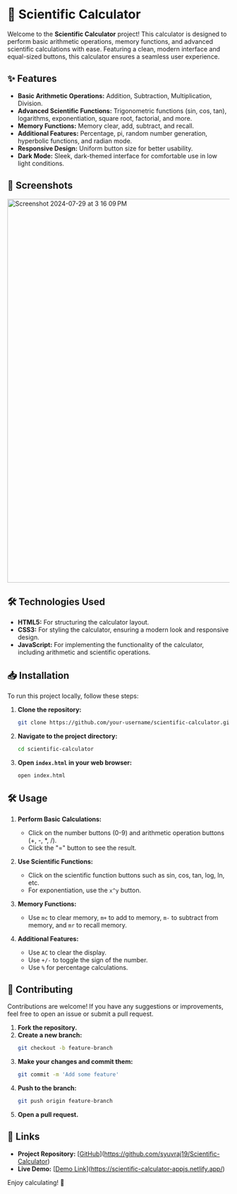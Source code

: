 # 🧮 Scientific Calculator

Welcome to the **Scientific Calculator** project! This calculator is designed to perform basic arithmetic operations, memory functions, and advanced scientific calculations with ease. Featuring a clean, modern interface and equal-sized buttons, this calculator ensures a seamless user experience.

## ✨ Features

- **Basic Arithmetic Operations:** Addition, Subtraction, Multiplication, Division.
- **Advanced Scientific Functions:** Trigonometric functions (sin, cos, tan), logarithms, exponentiation, square root, factorial, and more.
- **Memory Functions:** Memory clear, add, subtract, and recall.
- **Additional Features:** Percentage, pi, random number generation, hyperbolic functions, and radian mode.
- **Responsive Design:** Uniform button size for better usability.
- **Dark Mode:** Sleek, dark-themed interface for comfortable use in low light conditions.

## 🎨 Screenshots
<img width="869" alt="Screenshot 2024-07-29 at 3 16 09 PM" src="https://github.com/user-attachments/assets/3f420eb7-21fd-4a9f-ad15-5e3d63099677">


## 🛠️ Technologies Used

- **HTML5:** For structuring the calculator layout.
- **CSS3:** For styling the calculator, ensuring a modern look and responsive design.
- **JavaScript:** For implementing the functionality of the calculator, including arithmetic and scientific operations.

## 📥 Installation

To run this project locally, follow these steps:

1. **Clone the repository:**
    ```bash
    git clone https://github.com/your-username/scientific-calculator.git
    ```

2. **Navigate to the project directory:**
    ```bash
    cd scientific-calculator
    ```

3. **Open `index.html` in your web browser:**
    ```bash
    open index.html
    ```

## 🛠️ Usage

1. **Perform Basic Calculations:**
   - Click on the number buttons (0-9) and arithmetic operation buttons (+, -, *, /).
   - Click the "=" button to see the result.

2. **Use Scientific Functions:**
   - Click on the scientific function buttons such as sin, cos, tan, log, ln, etc.
   - For exponentiation, use the `x^y` button.

3. **Memory Functions:**
   - Use `mc` to clear memory, `m+` to add to memory, `m-` to subtract from memory, and `mr` to recall memory.

4. **Additional Features:**
   - Use `AC` to clear the display.
   - Use `+/-` to toggle the sign of the number.
   - Use `%` for percentage calculations.

## 🤝 Contributing

Contributions are welcome! If you have any suggestions or improvements, feel free to open an issue or submit a pull request.

1. **Fork the repository.**
2. **Create a new branch:**
    ```bash
    git checkout -b feature-branch
    ```
3. **Make your changes and commit them:**
    ```bash
    git commit -m 'Add some feature'
    ```
4. **Push to the branch:**
    ```bash
    git push origin feature-branch
    ```
5. **Open a pull request.**

## 🔗 Links

- **Project Repository:** [[GitHub](https://github.com/your-username/scientific-calculator)](https://github.com/syuvraj19/Scientific-Calculator)
- **Live Demo:** [[Demo Link](https://your-username.github.io/scientific-calculator)](https://scientific-calculator-appjs.netlify.app/)

Enjoy calculating! 🚀
